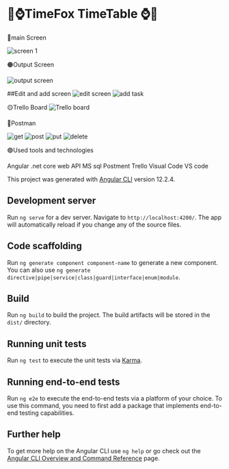 # 🦊⌚TimeFox TimeTable ⌚🦊

🔴main Screen



![screen 1](https://user-images.githubusercontent.com/56906781/137190094-98f56444-f959-4d2b-90a3-41e2cb6ecb8e.PNG)

🟠Output Screen

![output screen](https://user-images.githubusercontent.com/56906781/137533281-eeb04890-e064-4922-b11d-9392352c3830.PNG)

##Edit and add screen
![edit screen](https://user-images.githubusercontent.com/56906781/137533353-75a731f5-c247-4b9b-8d80-18672d6df103.PNG)
![add task](https://user-images.githubusercontent.com/56906781/137533359-647c3a2b-ec1e-4211-a1bc-c1fc228cfb3a.PNG)

🟡Trello Board
![Trello board](https://user-images.githubusercontent.com/56906781/137533422-066ab3c8-b1d8-4067-bdd4-064adcddd028.PNG)

🔵Postman

![get](https://user-images.githubusercontent.com/56906781/137533810-68456beb-acf2-41d1-ac34-a99a92337d96.PNG)
![post](https://user-images.githubusercontent.com/56906781/137533817-c114761a-d0c8-4e7e-b810-c8c46df7c3ff.PNG)
![put](https://user-images.githubusercontent.com/56906781/137533821-58d32f82-b78e-4337-9899-744949b10b41.PNG)
![delete](https://user-images.githubusercontent.com/56906781/137533830-c33b5516-f03c-4677-a2ca-444ae27ba1bb.PNG)

🟣Used tools and technologies

Angular
.net core web API
MS sql
Postment
Trello
Visual Code
VS code


This project was generated with [Angular CLI](https://github.com/angular/angular-cli) version 12.2.4.

## Development server

Run `ng serve` for a dev server. Navigate to `http://localhost:4200/`. The app will automatically reload if you change any of the source files.

## Code scaffolding

Run `ng generate component component-name` to generate a new component. You can also use `ng generate directive|pipe|service|class|guard|interface|enum|module`.

## Build

Run `ng build` to build the project. The build artifacts will be stored in the `dist/` directory.

## Running unit tests

Run `ng test` to execute the unit tests via [Karma](https://karma-runner.github.io).

## Running end-to-end tests

Run `ng e2e` to execute the end-to-end tests via a platform of your choice. To use this command, you need to first add a package that implements end-to-end testing capabilities.

## Further help

To get more help on the Angular CLI use `ng help` or go check out the [Angular CLI Overview and Command Reference](https://angular.io/cli) page.
